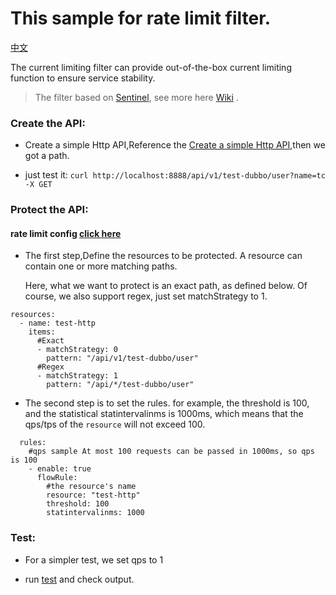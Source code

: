 # This sample for rate limit filter.

[中文](README_CN.md)

The current limiting filter can provide out-of-the-box current limiting function to ensure service stability.

> The filter based on [Sentinel](https://github.com/alibaba/sentinel-golang), see more here [Wiki](https://sentinelguard.io/zh-cn/docs/introduction.html) .



### Create the API:
- Create a simple Http API,Reference the [Create a simple Http API](../../dubbogo/http/README.md),then we got a path.

- just test it: `curl http://localhost:8888/api/v1/test-dubbo/user?name=tc -X GET `

### Protect the API:
#### rate limit config [click here](../../../pkg/filter/sentinel/ratelimit/mock/config.yml)
- The first step,Define the resources to be protected. A resource can contain one or more matching paths.

  Here, what we want to protect is an exact path, as defined below. Of course, we also support regex, just set matchStrategy to 1.
```
resources:
  - name: test-http
    items:
      #Exact
      - matchStrategy: 0
        pattern: "/api/v1/test-dubbo/user"
      #Regex
      - matchStrategy: 1
        pattern: "/api/*/test-dubbo/user"
```

- The second step is to set the rules. for example, the threshold is 100, and the statistical statintervalinms is 1000ms, which means that the qps/tps of the `resource` will not exceed 100.
```
  rules:
    #qps sample At most 100 requests can be passed in 1000ms, so qps is 100
    - enable: true
      flowRule:
        #the resource's name
        resource: "test-http"
        threshold: 100
        statintervalinms: 1000
```

### Test:

- For a simpler test, we set qps to 1

- run [test](test.go) and check output.

